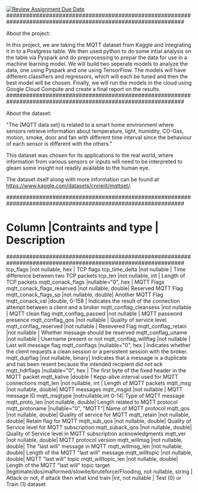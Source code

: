 [![Review Assignment Due Date](https://classroom.github.com/assets/deadline-readme-button-24ddc0f5d75046c5622901739e7c5dd533143b0c8e959d652212380cedb1ea36.svg)](https://classroom.github.com/a/yDpbj8_M)
##############################################################################################################

About the project:

In this project, we are taking the MQTT dataset from Kaggle and integrating it in to a Postgress table. We then used python to do some intial analysis on the table via Pyspark and do preprocessing to prepar the data for use in a machine learning model. We will build two seperate models to analyze the data, one using Pyspark and one using TensorFlow. The models will have different classifiers and regressors, which will each be tuned and then the best model will be chosen. Finally, we will run the models in the cloud using Google Cloud Compute and create a final report on the results.
##############################################################################################################

About the dataset:

"The [MQTT data set] is related to a smart home environment where sensors retrieve information about temperature, light, humidity, CO-Gas, motion, smoke, door and fan with different time interval since the behaviour of each sensor is different with the others."

This dataset was chosen for its applications to the real world, where information from various sensors or inputs will need to be interpreted to gleam some insight not readily available to the human eye.

The dataset itself along with more information can be found at https://www.kaggle.com/datasets/cnrieiit/mqttset/.

##############################################################################################################
# Column                   |Contraints and type | Description                                                # 
##############################################################################################################
tcp_flags                  |not nullable, hex   | TCP flags
tcp_time_delta             |not nullable        | Time difference between two TCP packets
tcp_len                    |not nullable, int   | Length of TCP packets
mqtt_conack_flags          |nullable="0", hex   | MQTT Flags
mqtt_conack_flags_reserved |not nullable, double| Reserved MQTT Flag
mqtt_conack_flags_sp       |not nullable, double| Another MQTT Flag
mqtt_conack_val            |double, 0-158       | Indicates the result of the connection attempt between a client and a broker
mqtt_conflag_cleansess     |not nullable        | MQTT clean flag
mqtt_conflag_passwd        |not nullable        | MQTT password presence
mqtt_conflag_qos           |not nullable        | Quality of service level
mqtt_conflag_reserved      |not nullable        | Resevered Flag
mqtt_conflag_retain        |not nullable        | Whether message should be reserved 
mqtt_conflag_uname         |not nullable        | Username present or not
mqtt_conflag_willflag      |not nullable        | Last will message flag
mqtt_conflags              |nullable="0", hex   | Indicates whether the client requests a clean session or a persistent session with the broker.
mqtt_dupflag               |not nullable, binary| Indicates that a message is a duplicate and has been resent because the intended recipient did not ack
mqtt_hdrflags              |nullable="0", hex   | The first byte of the fixed header in the MQTT packet
mqtt_kalive                |double              | Kepp-alive interval used for MQTT connections
mqtt_len                   |not nullable, int   | Length of MQTT packets
mqtt_msg                   |not nullable, double| MQTT messages
mqtt_msgid                 |not nullable        | MQTT message ID 
mqtt_msgtype               |notnullable,int 0-14| Type of MQTT message 
mqtt_proto_len             |not nullable, double| Length related to MQTT protocol
mqtt_protoname             |nullable="0", "MQTT"| Name of MQTT protocol
mqtt_qos                   |not nullable, double| Quality of service for MQTT
mqtt_retain                |not nullable, double| Retain flag for MQTT
mqtt_sub_qos               |not nullable, double| Quality of Service level for MQTT subscription
mqtt_suback_qos            |not nullable, double| Quality of Service level in MQTT subscription acknowledgments
mqtt_ver                   |not nullable, double| MQTT protocol version
mqtt_willmsg               |not nullable, double| The "last will" message in MQTT
mqtt_willmsg_len           |not nullable, double| Length of the MQTT "last will" message
mqtt_willtopic             |not nullable, double| MQTT "last will" topic
mqtt_willtopic_len         |not nullable, double| Length of the MQTT "last will" topic
target                     |legitimate/dos/malformed/slowite/bruteforce/Flooding, not nullable, string | Attack or not, if attack then what kind
train                      |int, not nullable   | Test (0) or Train (1) dataset